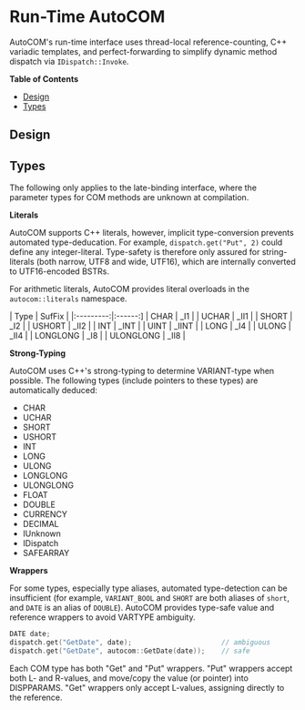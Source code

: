 
Run-Time AutoCOM
================

AutoCOM's run-time interface uses thread-local reference-counting, C++ variadic templates, and perfect-forwarding to simplify dynamic method dispatch via `IDispatch::Invoke`. 

**Table of Contents**

- [Design](#desgin)
- [Types](#types)

## Design


## Types

The following only applies to the late-binding interface, where the parameter types for COM methods are unknown at compilation.

**Literals**

AutoCOM supports C++ literals, however, implicit type-conversion prevents automated type-deducation. For example, `dispatch.get("Put", 2)` could define any integer-literal. Type-safety is therefore only assured for string-literals (both narrow, UTF8 and wide, UTF16), which are internally converted to UTF16-encoded BSTRs.

For arithmetic literals, AutoCOM provides literal overloads in the `autocom::literals` namespace.

| Type      | SufFix |
|:---------:|:------:]
| CHAR      | _I1    |
| UCHAR     | _II1   |
| SHORT     | _I2    |
| USHORT    | _II2   |
| INT       | _INT   |
| UINT      | _IINT  |
| LONG      | _I4    |
| ULONG     | _II4   |
| LONGLONG  | _I8    |
| ULONGLONG | _II8   |

**Strong-Typing**

AutoCOM uses C++'s strong-typing to determine VARIANT-type when possible. The following types (include pointers to these types) are automatically deduced:

- CHAR
- UCHAR
- SHORT
- USHORT
- INT
- LONG
- ULONG
- LONGLONG
- ULONGLONG
- FLOAT
- DOUBLE
- CURRENCY
- DECIMAL
- IUnknown
- IDispatch
- SAFEARRAY

**Wrappers**

For some types, especially type aliases, automated type-detection can be insufficient (for example, `VARIANT_BOOL` and `SHORT` are both aliases of `short`, and `DATE` is an alias of `DOUBLE`). AutoCOM provides type-safe value and reference wrappers to avoid VARTYPE ambiguity.

```cpp
DATE date;
dispatch.get("GetDate", date);                      // ambiguous
dispatch.get("GetDate", autocom::GetDate(date));    // safe
```

Each COM type has both "Get" and "Put" wrappers. "Put" wrappers accept both L- and R-values, and move/copy the value (or pointer) into DISPPARAMS. "Get" wrappers only accept L-values, assigning directly to the reference.
